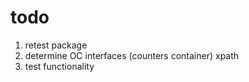 # todo
1. retest package
2. determine OC interfaces (counters container) xpath
3. test functionality
